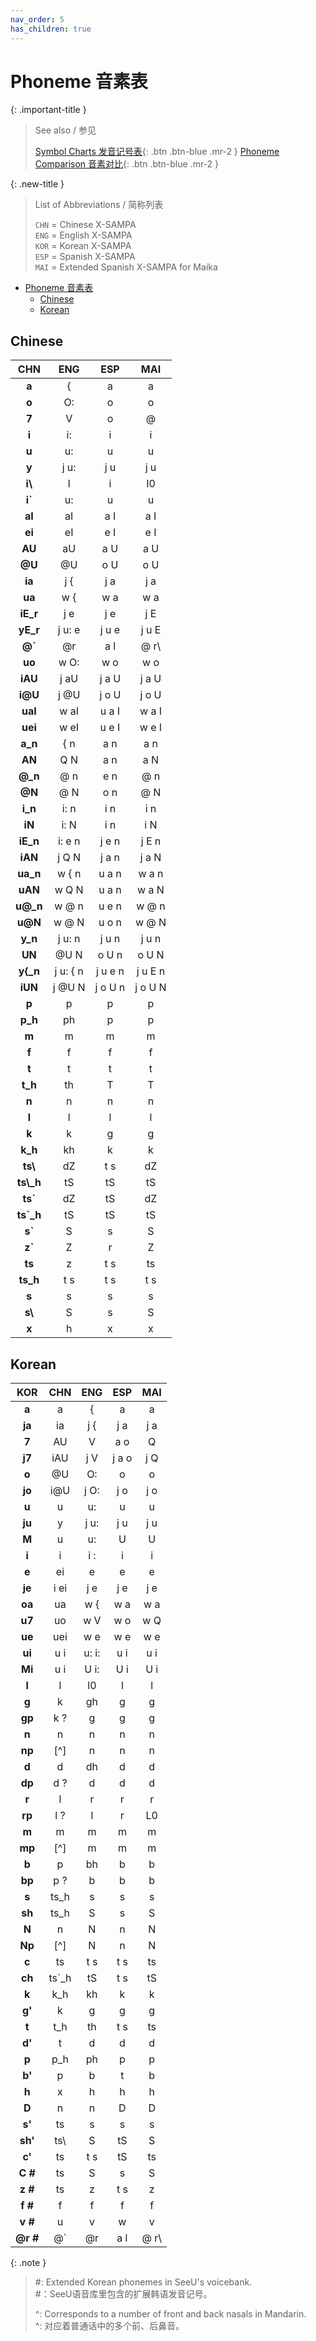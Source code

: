 ```yaml
---
nav_order: 5
has_children: true
---
```


# Phoneme 音素表

{: .important-title }
> See also / 参见
> 
> [Symbol Charts 发音记号表](/vocaloid-dictionaries/symbol-charts){: .btn .btn-blue .mr-2 }  [Phoneme Comparison 音素对比](/synthv-dictionaries/phonemes){: .btn .btn-blue .mr-2 }  


{: .new-title }
> List of Abbreviations / 简称列表
>
> `CHN` = Chinese X-SAMPA  
> `ENG` = English X-SAMPA  
> `KOR` = Korean X-SAMPA  
> `ESP` = Spanish X-SAMPA  
> `MAI` = Extended Spanish X-SAMPA for Maika

- [Phoneme 音素表](#phoneme-音素表)
  - [Chinese](#chinese)
  - [Korean](#korean)

## Chinese

| CHN | ENG | ESP | MAI |
| :--------: | :----: | :----: | :----: |
| **a** | { | a | a |
| **o** | O: | o | o |
| **7** | V | o | @ |
| **i** | i: | i | i |
| **u** | u: | u | u |
| **y** | j u: | j u | j u |
| **i\\** | I | i | I0 |
| **i`** | u: | u | u |
| **aI** | aI | a I | a I |
| **ei** | eI | e I | e I |
| **AU** | aU | a U | a U |
| **@U** | @U | o U | o U |
| **ia** | j { | j a | j a |
| **ua** | w { | w a | w a |
| **iE_r** | j e | j e | j E |
| **yE_r** | j u: e | j u e | j u E |
| **@`** | @r | a l | @ r\ |
| **uo** | w O: | w o | w o |
| **iAU** | j aU | j a U | j a U |
| **i@U** | j @U | j o U | j o U |
| **uaI** | w aI | u a I | w a I |
| **uei** | w eI | u e I | w e I |
| **a_n** | { n | a n | a n |
| **AN** | Q N | a n | a N |
| **@_n** | @ n | e n | @ n |
| **@N** | @ N | o n | @ N |
| **i_n** | i: n | i n | i n |
| **iN** | i: N | i n | i N |
| **iE_n** | i: e n | j e n | j E n |
| **iAN** | j Q N | j a n | j a N |
| **ua_n** | w { n | u a n | w a n |
| **uAN** | w Q N | u a n | w a N |
| **u@_n** | w @ n | u e n | w @ n |
| **u@N** | w @ N | u o n | w @ N |
| **y_n** | j u: n | j u n | j u n |
| **UN** | @U N | o U n | o U N |
| **y{_n** | j u: { n | j u e n | j u E n |
| **iUN** | j @U N | j o U n | j o U N |
| **p** | p | p | p |
| **p_h** | ph | p | p |
| **m** | m | m | m |
| **f** | f | f | f |
| **t** | t | t | t |
| **t_h** | th | T | T |
| **n** | n | n | n |
| **l** | l | l | l |
| **k** | k | g | g |
| **k_h** | kh | k | k |
| **ts\\** | dZ | t s | dZ |
| **ts\\_h** | tS | tS | tS |
| **ts&#96;** | dZ | tS | dZ |
| **ts&#96;_h** | tS | tS | tS |
| **s&#96;** | S | s | S |
| **z&#96;** | Z | r | Z |
| **ts** | z | t s | ts |
| **ts_h** | t s | t s | t s |
| **s** | s | s | s |
| **s\\** | S | s | S |
| **x** | h | x | x |

## Korean

| KOR | CHN | ENG | ESP | MAI |
| :--------: | :--: | :--: | :-: | :-: |
| **a** | a | { | a | a |
| **ja** | ia | j { | j a | j a |
| **7** | AU | V | a o | Q |
| **j7** | iAU | j V | j a o | j Q |
| **o** | @U | O: | o | o |
| **jo** | i@U | j O: | j o | j o |
| **u** | u | u: | u | u |
| **ju** | y | j u: | j u | j u |
| **M** | u | u: | U | U |
| **i** | i | i : | i | i |
| **e** | ei | e | e | e |
| **je** | i ei | j e | j e | j e |
| **oa** | ua | w { | w a | w a |
| **u7** | uo | w V | w o | w Q |
| **ue** | uei | w e | w e | w e |
| **ui** | u i | u: i: | u i | u i |
| **Mi** | u i | U i: | U i | U i |
| **l** | l | l0 | l | l |
| **g** | k | gh | g | g |
| **gp** | k ? | g | g | g |
| **n** | n | n | n | n |
| **np** | [^]  | n | n | n |
| **d** | d | dh | d | d |
| **dp** | d ? | d | d | d |
| **r** | l | r | r | r |
| **rp** | l ? | l | r | L0 |
| **m** | m | m | m | m |
| **mp** | [^]  | m | m | m |
| **b** | p | bh | b | b |
| **bp** | p ? | b | b | b |
| **s** | ts_h | s | s | s |
| **sh** | ts_h | S | s | S |
| **N** | n | N | n | N |
| **Np** | [^]  | N | n | N |
| **c** | ts | t s | t s | ts |
| **ch** | ts`_h | tS | t s | tS |
| **k** | k_h | kh | k | k |
| **g'** | k | g | g | g |
| **t** | t_h | th | t s | ts |
| **d'** | t | d | d | d |
| **p** | p_h | ph | p | p |
| **b'** | p | b | t | b |
| **h** | x | h | h | h |
| **D** | n | n | D | D |
| **s'** | ts | s | s | s |
| **sh'** | ts\ | S | tS | S |
| **c'** | ts | t s | tS | ts |
| **C #** | ts | S | s | S |
| **z #** | ts | z | t s | z |
| **f #** | f | f | f | f |
| **v #** | u | v | w | v |
| **@r #** | @` | @r | a l | @ r\ |

{: .note }
> #: Extended Korean phonemes in SeeU's voicebank.  
> #：SeeU语音库里包含的扩展韩语发音记号。  
>
> ^: Corresponds to a number of front and back nasals in Mandarin.  
> ^: 对应着普通话中的多个前、后鼻音。  


